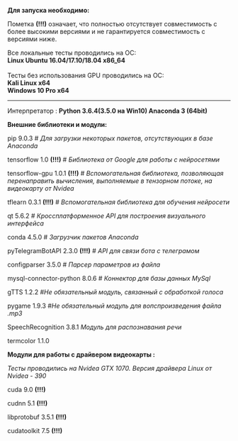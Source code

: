 <b>Для запуска необходимо:</b>

Пометка <b>(!!!)</b> означает, что полностью отсутствует совместимость с более высокими версиями и не гарантируется совместимость с версиями ниже.

Все локальные тесты проводились на ОС:
<br> <b>Linux Ubuntu 16.04/17.10/18.04 x86_64</b>
<br><br>
Тесты без использования GPU проводились на ОС:
<br><b>Kali Linux x64</b>
<br><b>Windows 10 Pro x64</b>
<hr>

Интерпретатор : <b>Python 3.6.4(3.5.0 на Win10) Anaconda 3 (64bit)</b>



<b>Внешние библиотеки и модули:</b>

pip 9.0.3 # <i>Для загрузки некоторых пакетов, отсутствующих в базе Anaconda</i>

tensorflow 1.0 <b>(!!!)</b> # <i>Библиотека от  Google для работы с нейросетями</i>

tensorflow-gpu 1.0.1 <b>(!!!)</b> # <i>Вспомогательная библиотека, позволяющая перенаправить вычисления, выполняемые в тензорном потоке, на видеокарту от Nvidea</i>

tflearn 0.3.1 <b>(!!!)</b> # <i>Вспомогательная библиотека для обучения нейросети</i>


qt 5.6.2 # <i>Кроссплатформенное API для построения визуального интерфейса</i>

conda 4.5.0 # <i>Загрузчик пакетов Anaconda</i>

pyTelegramBotAPI 2.3.0 <b>(!!!)</b>  # <i>API для связи бота с телеграмом</i>

configparser 3.5.0 # <i>Парсер параметров из файла</i>

mysql-connector-python 8.0.6 # <i> Коннектор для базы данных MySql</i>

gTTS 1.2.2 #<i>Не обязательный модуль, связанный с обработкой голоса</i>

pygame 1.9.3 #<i>Не обязательный модуль для вопспроизведения файла .mp3 </i>

SpeechRecognition 3.8.1 <i> Модуль для распознавания речи </i>

termcolor 1.1.0

<b>Модули для работы с драйвером видеокарты :</b>

<i>Тесты проводились на Nvidea GTX 1070. Версия драйвера Linux от Nvidea - 390</i>

cuda 9.0 <b>(!!!)</b> 

cudnn 5.1 <b>(!!!)</b> 

libprotobuf 3.5.1 <b>(!!!)</b>

cudatoolkit 7.5 <b>(!!!)</b>






